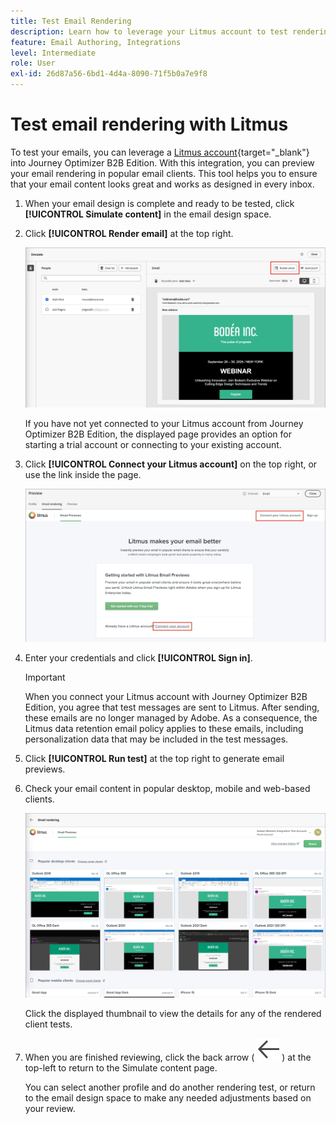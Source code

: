 ```yaml
---
title: Test Email Rendering
description: Learn how to leverage your Litmus account to test rendering for emails in Journey Optimizer B2B Edition.
feature: Email Authoring, Integrations
level: Intermediate
role: User
exl-id: 26d87a56-6bd1-4d4a-8090-71f5b0a7e9f8
---
```

# Test email rendering with Litmus

To test your emails, you can leverage a [Litmus account](https://www.litmus.com/email-testing){target="_blank"} into Journey Optimizer B2B Edition. With this integration, you can preview your email rendering in popular email clients. This tool helps you to ensure that your email content looks great and works as designed in every inbox.

1. When your email design is complete and ready to be tested, click **[!UICONTROL Simulate content]** in the email design space.

1. Click **[!UICONTROL Render email]** at the top right.

   ![Render email button](./assets/email-simulate-render-button.png)

   If you have not yet connected to your Litmus account from Journey Optimizer B2B Edition, the displayed page provides an option for starting a trial account or connecting to your existing account.

1. Click **[!UICONTROL Connect your Litmus account]** on the top right, or use the link inside the page.

   ![Connect your Litmus account](./assets/email-simulate-render-litmus-connect.png)

1. Enter your credentials and click **[!UICONTROL Sign in]**.

   >[!IMPORTANT]
   >
   >When you connect your Litmus account with Journey Optimizer B2B Edition, you agree that test messages are sent to Litmus. After sending, these emails are no longer managed by Adobe. As a consequence, the Litmus data retention email policy applies to these emails, including personalization data that may be included in the test messages.

1. Click **[!UICONTROL Run test]** at the top right to generate email previews.

1. Check your email content in popular desktop, mobile and web-based clients.

   ![Litmus email previews](./assets/email-simulate-render-litmus-previews.png)

   Click the displayed thumbnail to view the details for any of the rendered client tests.

1. When you are finished reviewing, click the back arrow ( ![Show or hide filters icon](../../assets/do-not-localize/icon_back-arrow.svg) ) at the top-left to return to the Simulate content page. 

   You can select another profile and do another rendering test, or return to the email design space to make any needed adjustments based on your review.
